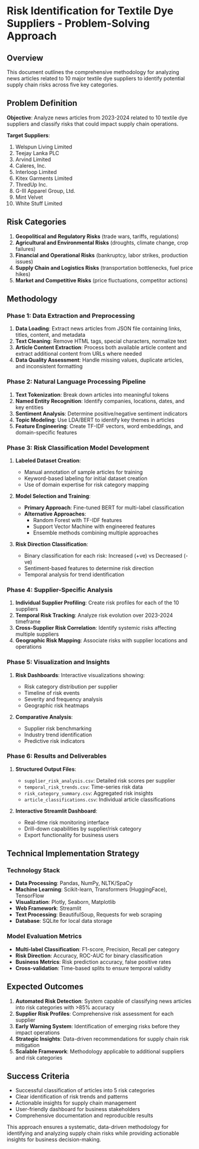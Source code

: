 # Risk Identification for Textile Dye Suppliers - Problem-Solving Approach

## Overview
This document outlines the comprehensive methodology for analyzing news articles related to 10 major textile dye suppliers to identify potential supply chain risks across five key categories.

## Problem Definition
**Objective**: Analyze news articles from 2023-2024 related to 10 textile dye suppliers and classify risks that could impact supply chain operations.

**Target Suppliers**:
1. Welspun Living Limited
2. Teejay Lanka PLC  
3. Arvind Limited
4. Caleres, Inc.
5. Interloop Limited
6. Kitex Garments Limited
7. ThredUp Inc.
8. G-III Apparel Group, Ltd.
9. Mint Velvet
10. White Stuff Limited

## Risk Categories
1. **Geopolitical and Regulatory Risks** (trade wars, tariffs, regulations)
2. **Agricultural and Environmental Risks** (droughts, climate change, crop failures)
3. **Financial and Operational Risks** (bankruptcy, labor strikes, production issues)
4. **Supply Chain and Logistics Risks** (transportation bottlenecks, fuel price hikes)
5. **Market and Competitive Risks** (price fluctuations, competitor actions)

## Methodology

### Phase 1: Data Extraction and Preprocessing
1. **Data Loading**: Extract news articles from JSON file containing links, titles, content, and metadata
2. **Text Cleaning**: Remove HTML tags, special characters, normalize text
3. **Article Content Extraction**: Process both available article content and extract additional content from URLs where needed
4. **Data Quality Assessment**: Handle missing values, duplicate articles, and inconsistent formatting

### Phase 2: Natural Language Processing Pipeline
1. **Text Tokenization**: Break down articles into meaningful tokens
2. **Named Entity Recognition**: Identify companies, locations, dates, and key entities
3. **Sentiment Analysis**: Determine positive/negative sentiment indicators
4. **Topic Modeling**: Use LDA/BERT to identify key themes in articles
5. **Feature Engineering**: Create TF-IDF vectors, word embeddings, and domain-specific features

### Phase 3: Risk Classification Model Development
1. **Labeled Dataset Creation**: 
   - Manual annotation of sample articles for training
   - Keyword-based labeling for initial dataset creation
   - Use of domain expertise for risk category mapping

2. **Model Selection and Training**:
   - **Primary Approach**: Fine-tuned BERT for multi-label classification
   - **Alternative Approaches**: 
     - Random Forest with TF-IDF features
     - Support Vector Machine with engineered features
     - Ensemble methods combining multiple approaches

3. **Risk Direction Classification**:
   - Binary classification for each risk: Increased (+ve) vs Decreased (-ve)
   - Sentiment-based features to determine risk direction
   - Temporal analysis for trend identification

### Phase 4: Supplier-Specific Analysis
1. **Individual Supplier Profiling**: Create risk profiles for each of the 10 suppliers
2. **Temporal Risk Tracking**: Analyze risk evolution over 2023-2024 timeframe
3. **Cross-Supplier Risk Correlation**: Identify systemic risks affecting multiple suppliers
4. **Geographic Risk Mapping**: Associate risks with supplier locations and operations

### Phase 5: Visualization and Insights
1. **Risk Dashboards**: Interactive visualizations showing:
   - Risk category distribution per supplier
   - Timeline of risk events
   - Severity and frequency analysis
   - Geographic risk heatmaps

2. **Comparative Analysis**: 
   - Supplier risk benchmarking
   - Industry trend identification
   - Predictive risk indicators

### Phase 6: Results and Deliverables
1. **Structured Output Files**:
   - `supplier_risk_analysis.csv`: Detailed risk scores per supplier
   - `temporal_risk_trends.csv`: Time-series risk data
   - `risk_category_summary.csv`: Aggregated risk insights
   - `article_classifications.csv`: Individual article classifications

2. **Interactive Streamlit Dashboard**:
   - Real-time risk monitoring interface
   - Drill-down capabilities by supplier/risk category
   - Export functionality for business users

## Technical Implementation Strategy

### Technology Stack
- **Data Processing**: Pandas, NumPy, NLTK/SpaCy
- **Machine Learning**: Scikit-learn, Transformers (HuggingFace), TensorFlow
- **Visualization**: Plotly, Seaborn, Matplotlib
- **Web Framework**: Streamlit
- **Text Processing**: BeautifulSoup, Requests for web scraping
- **Database**: SQLite for local data storage

### Model Evaluation Metrics
- **Multi-label Classification**: F1-score, Precision, Recall per category
- **Risk Direction**: Accuracy, ROC-AUC for binary classification
- **Business Metrics**: Risk prediction accuracy, false positive rates
- **Cross-validation**: Time-based splits to ensure temporal validity

## Expected Outcomes
1. **Automated Risk Detection**: System capable of classifying news articles into risk categories with >85% accuracy
2. **Supplier Risk Profiles**: Comprehensive risk assessment for each supplier
3. **Early Warning System**: Identification of emerging risks before they impact operations
4. **Strategic Insights**: Data-driven recommendations for supply chain risk mitigation
5. **Scalable Framework**: Methodology applicable to additional suppliers and risk categories

## Success Criteria
- Successful classification of articles into 5 risk categories
- Clear identification of risk trends and patterns
- Actionable insights for supply chain management
- User-friendly dashboard for business stakeholders
- Comprehensive documentation and reproducible results

This approach ensures a systematic, data-driven methodology for identifying and analyzing supply chain risks while providing actionable insights for business decision-making. 